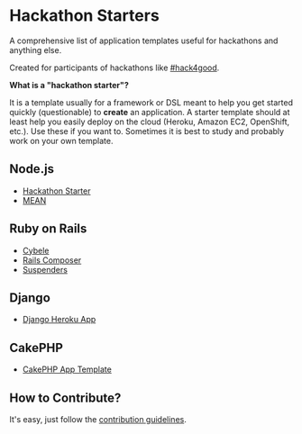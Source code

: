 # Hackathon Starters

A comprehensive list of application templates useful for hackathons and anything else.

Created for participants of hackathons like <a href='http://hack4good.io' target='_blank'>#hack4good</a>.

**What is a "hackathon starter"?**

It is a template usually for a framework or DSL meant to help you get started quickly (questionable) to **create** an application.
A starter template should at least help you easily deploy on the cloud (Heroku, Amazon EC2, OpenShift, etc.).
Use these if you want to. Sometimes it is best to study and probably work on your own template.

## Node.js

* <a href='https://github.com/sahat/hackathon-starter' target='_blank'>Hackathon Starter</a>
* <a href='http://mean.io' target='_blank'>MEAN</a>

## Ruby on Rails

* <a href='https://github.com/lab2023/cybele' target='_blank'>Cybele</a>
* <a href='https://github.com/RailsApps/rails-composer' target='_blank'>Rails Composer</a>
* <a href='https://github.com/thoughtbot/suspenders' target='_blank'>Suspenders</a>

## Django

* <a href='https://github.com/etianen/django-herokuapp' target='_blank'>Django Heroku App</a>

## CakePHP

* <a href='https://github.com/FriendsOfCake/app-template' target='_blank'>CakePHP App Template</a>


## How to Contribute?

It's easy, just follow the [contribution guidelines](https://github.com/geekcamp-ph/hackathon-starters/blob/master/CONTRIBUTING.md).
